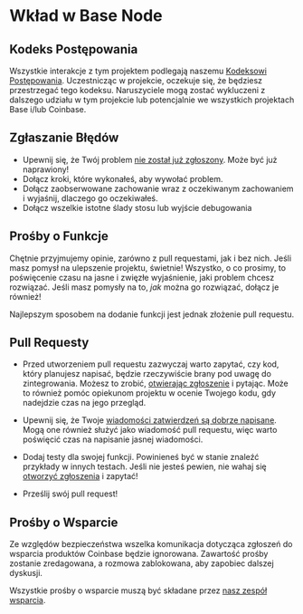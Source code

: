 # Wkład w Base Node

## Kodeks Postępowania

Wszystkie interakcje z tym projektem podlegają naszemu [Kodeksowi Postępowania][code-of-conduct].
Uczestnicząc w projekcie, oczekuje się, że będziesz przestrzegać tego kodeksu. Naruszyciele mogą zostać wykluczeni z dalszego udziału w tym projekcie lub potencjalnie we wszystkich projektach Base i/lub Coinbase.

[code-of-conduct]: https://github.com/coinbase/code-of-conduct

## Zgłaszanie Błędów

* Upewnij się, że Twój problem [nie został już zgłoszony][1]. Może być już naprawiony!
* Dołącz kroki, które wykonałeś, aby wywołać problem.
* Dołącz zaobserwowane zachowanie wraz z oczekiwanym zachowaniem i wyjaśnij, dlaczego go oczekiwałeś.
* Dołącz wszelkie istotne ślady stosu lub wyjście debugowania

## Prośby o Funkcje

Chętnie przyjmujemy opinie, zarówno z pull requestami, jak i bez nich. Jeśli masz pomysł na ulepszenie projektu, świetnie! Wszystko, o co prosimy, to poświęcenie czasu na jasne i zwięzłe wyjaśnienie, jaki problem chcesz rozwiązać. Jeśli masz pomysły na to, _jak_ można go rozwiązać, dołącz je również!

Najlepszym sposobem na dodanie funkcji jest jednak złożenie pull requestu.



## Pull Requesty

* Przed utworzeniem pull requestu zazwyczaj warto zapytać, czy kod, który planujesz napisać, będzie rzeczywiście brany pod uwagę do zintegrowania. Możesz to zrobić, [otwierając zgłoszenie][1] i pytając. Może to również pomóc opiekunom projektu w ocenie Twojego kodu, gdy nadejdzie czas na jego przegląd.

* Upewnij się, że Twoje [wiadomości zatwierdzeń są dobrze napisane][2]. Mogą one również służyć jako wiadomość pull requestu, więc warto poświęcić czas na napisanie jasnej wiadomości.

* Dodaj testy dla swojej funkcji. Powinieneś być w stanie znaleźć przykłady w innych testach. Jeśli nie jesteś pewien, nie wahaj się [otworzyć zgłoszenia][1] i zapytać!

* Prześlij swój pull request!

## Prośby o Wsparcie

Ze względów bezpieczeństwa wszelka komunikacja dotycząca zgłoszeń do wsparcia produktów Coinbase będzie ignorowana. Zawartość prośby zostanie zredagowana, a rozmowa zablokowana, aby zapobiec dalszej dyskusji.

Wszystkie prośby o wsparcie muszą być składane przez [nasz zespół wsparcia][3].

[1]: https://github.com/base-org/node/issues
[2]: https://medium.com/brigade-engineering/the-secrets-to-great-commit-messages-106fc0a92a25
[3]: https://support.coinbase.com/customer/en/portal/articles/2288496-how-can-i-contact-coinbase-support-

